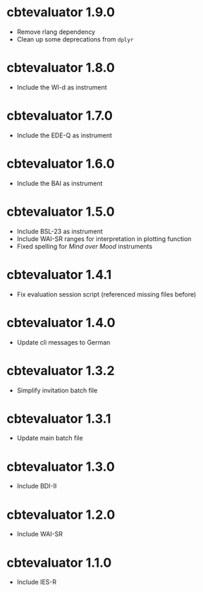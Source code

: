 # cbtevaluator 1.9.0
* Remove rlang dependency
* Clean up some deprecations from `dplyr`

# cbtevaluator 1.8.0
* Include the WI-d as instrument

# cbtevaluator 1.7.0
* Include the EDE-Q as instrument

# cbtevaluator 1.6.0
* Include the BAI as instrument

# cbtevaluator 1.5.0
* Include BSL-23 as instrument
* Include WAI-SR ranges for interpretation in plotting function
* Fixed spelling for _Mind over Mood_ instruments

# cbtevaluator 1.4.1
* Fix evaluation session script (referenced missing files before)

# cbtevaluator 1.4.0
* Update cli messages to German

# cbtevaluator 1.3.2
* Simplify invitation batch file

# cbtevaluator 1.3.1
* Update main batch file

# cbtevaluator 1.3.0
* Include BDI-II

# cbtevaluator 1.2.0
* Include WAI-SR

# cbtevaluator 1.1.0
* Include IES-R
